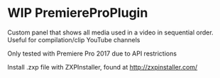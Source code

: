 # WIP PremiereProPlugin
Custom panel that shows all media used in a video in sequential order. Useful for compilation/clip YouTube channels

Only tested with Premiere Pro 2017 due to API restrictions

Install .zxp file with ZXPInstaller, found at http://zxpinstaller.com/
